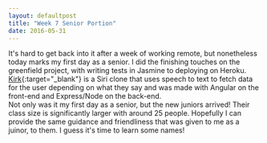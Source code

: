 ```yaml
---
layout: defaultpost
title: "Week 7 Senior Portion"
date: 2016-05-31
---
```


It's hard to get back into it after a week of working remote, but nonetheless today marks my first day as a senior. I did the finishing touches on the greenfield project, with writing tests in Jasmine to deploying on Heroku. [Kirk](https://github.com/ricochen/kirk){:target="_blank"} is a Siri clone that uses speech to text to fetch data for the user depending on what they say and was made with Angular on the front-end and Express/Node on the back-end.<br />
Not only was it my first day as a senior, but the new juniors arrived! Their class size is significantly larger with around 25 people. Hopefully I can provide the same guidance and friendliness that was given to me as a juinor, to them. I guess it's time to learn some names!